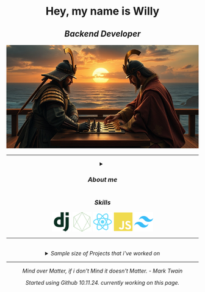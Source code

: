 <link rel="stylesheet" href="style.css">
<div align="center">
<h1> Hey, my name is Willy</h1>

 <h2><i>Backend Developer<i></h2>

![Backend Developer](https://github.com/Horizont2wb/Horizont2wb/blob/main/pics/chess_samurai2.jpg)

<hr>

<details>
 <summary>
 <h3>About me</h3>
 </summary>
 
Willy, 27 </br>
made in <img src="https://github.com/Horizont2wb/Horizont2wb/blob/main/pics/venezuela%20flag.svg" alt="Venezuela Flag" width="15" height="15" title="Venezuela"> </br>
compiled in <img src="https://github.com/Horizont2wb/Horizont2wb/blob/main/pics/de.svg" alt="Germany Flag" width="15" height="15" title="Germany"> </br>
distributed <img src="https://github.com/Horizont2wb/Horizont2wb/blob/main/pics/eu.svg" alt="European Flag" width="15" height="15" title="Europe">  </br>
<img src="https://github.com/Horizont2wb/Horizont2wb/blob/main/pics/love.svg" alt="Love Icon" width="15" height="15" title="love"> Chess!


</br>
</details>

<h3>Skills</h3>
<div class="container">
  <img src="https://github.com/Horizont2wb/Horizont2wb/blob/main/pics/django-plain.svg" alt="Django-icon" width="50" height="50" title="Django">
  <img src="https://github.com/Horizont2wb/Horizont2wb/blob/main/pics/nodejs-line.svg " alt="Node-icon" width="50" height="50" title="NodeJS">
  <img src="https://github.com/Horizont2wb/Horizont2wb/blob/main/pics/react-original.svg" alt="React-icon"width="50" height="50" title="React">
  <img src="https://github.com/Horizont2wb/Horizont2wb/blob/main/pics/javascript-plain.svg" alt="JS-icon" width="50" height="50" title="Javascript">
  <img src="https://github.com/Horizont2wb/Horizont2wb/blob/main/pics/tailwindcss-original.svg" alt="Tailwind-icon" width="50" height="50" title="TailwindCSS">
</div>
<hr>
 </br>

<details align="center-left">

<summary>
Sample size of Projects that i've worked on

</summary>
<p>Inventory Management System - most recent Project <br>
Webscraper<br>
Emergency Protocol Clone<br>
BMI Calculator for Men and Women <br>
Data Traffic Websites, which uses an API to fetch Data <br> </p>

</details>

<hr>

<p> <i>
Mind over Matter, if i don't Mind it doesn't Matter.</i> - Mark Twain
</p>

<i>Started using Github 10.11.24.</i>
currently working on this page. 

</div>

